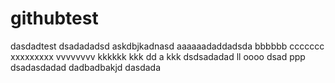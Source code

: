 # githubtest
dasdadtest
dsadadadsd
askdbjkadnasd
aaaaaadaddadsda
bbbbbb
ccccccc
xxxxxxxxx
vvvvvvvv
kkkkkk
kkk
dd
a
kkk
dsdsadadad
ll
oooo
dsad
ppp
dsadasdadad
dadbadbakjd
dasdada
